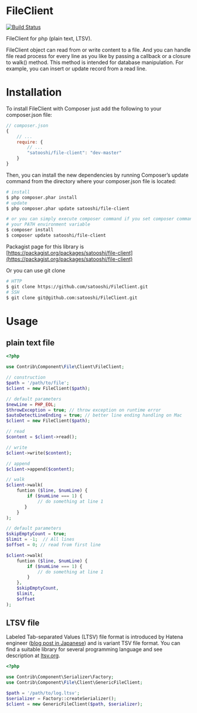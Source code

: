 FileClient
==========

[![Build Status](https://travis-ci.org/satooshi/FileClient.png?branch=master)](https://travis-ci.org/satooshi/FileClient)

FileClient for php (plain text, LTSV).

FileClient object can read  from or write content to a file. And you can handle file read process for every line as you like by passing a callback or a closure to walk() method. This method is intended for database manipulation. For example, you can insert or update record from a read line.

# Installation

To install FileClient with Composer just add the following to your composer.json file:

```js
// composer.json
{
    // ...
    require: {
        // ...
        "satooshi/file-client": "dev-master"
    }
}
```

Then, you can install the new dependencies by running Composer’s update command from the directory where your composer.json file is located:

```sh
# install
$ php composer.phar install
# update
$ php composer.phar update satooshi/file-client

# or you can simply execute composer command if you set composer command to
# your PATH environment variable
$ composer install
$ composer update satooshi/file-client
```

Packagist page for this library is [https://packagist.org/packages/satooshi/file-client](https://packagist.org/packages/satooshi/file-client)

Or you can use git clone

```sh
# HTTP
$ git clone https://github.com/satooshi/FileClient.git
# SSH
$ git clone git@github.com:satooshi/FileClient.git
```

# Usage

## plain text file
```php
<?php

use Contrib\Component\File\Client\FileClient;

// construction
$path = '/path/to/file';
$client = new FileClient($path);

// default parameters
$newLine = PHP_EOL;
$throwException = true; // throw exception on runtime error
$autoDetectLineEnding = true; // better line ending handling on Mac
$client = new FileClient($path);

// read
$content = $client->read();

// write
$client->write($content);

// append
$client->append($content);

// walk
$client->walk(
    funtion ($line, $numLine) {
        if ($numLine === 1) {
            // do something at line 1
       }
    }
);

// default parameters
$skipEmptyCount = true; 
$limit = -1;  // All lines
$offset = 0; // read from first line

$client->walk(
    funtion ($line, $numLine) {
        if ($numLine === 1) {
            // do something at line 1
        }
    },
    $skipEmptyCount,
    $limit,
    $offset
);
```

## LTSV file

Labeled Tab-separated Values (LTSV) file format is introduced by Hatena engineer ([blog post in Japanese](http://stanaka.hatenablog.com/entry/2013/02/05/214833)) and is variant TSV file format. You can find a suitable library for several programming language and see description at [ltsv.org](http://ltsv.org/).

```php
<?php

use Contrib\Component\Serializer\Factory;
use Contrib\Component\File\Client\GenericFileClient;

$path = '/path/to/log.ltsv';
$serializer = Factory::createSerializer();
$client = new GenericFileClient($path, $serializer);

```
